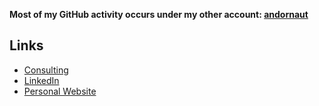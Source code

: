 **Most of my GitHub activity occurs under my other account: [andornaut](https://github.com/andornaut)**

## Links

* [Consulting](https://brightloop.com)
* [LinkedIn](https://www.linkedin.com/in/biniambekele/)
* [Personal Website](https://biniambekele.com)


